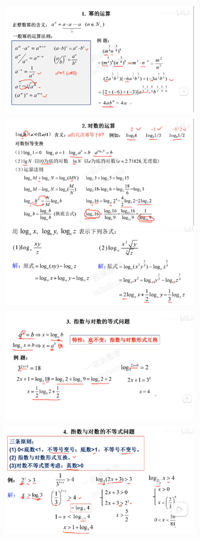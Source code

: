 ![](../../photo/Pasted%20image%2020240319175848.png)

![](../../photo/Pasted%20image%2020240319175902.png)
![](../../photo/Pasted%20image%2020240319180036.png)

![](../../photo/Pasted%20image%2020240319175938.png)

![](../../photo/Pasted%20image%2020240319180250.png)
